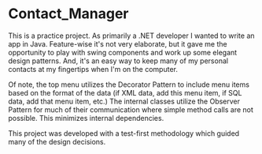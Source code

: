 # Contact_Manager

This is a practice project.  As primarily a .NET developer I wanted to write an app in Java.  Feature-wise it's not very elaborate,
but it gave me the opportunity to play with swing components and work up some elegant design patterns.  And, it's an easy way to keep many
of my personal contacts at my fingertips when I'm on the computer.

Of note, the top menu utilizes the Decorator Pattern to include menu items based on the format of the data (if XML data, add this menu item,
if SQL data, add that menu item, etc.)  The internal classes utilize the Observer Pattern for much of their communication where simple
method calls are not possible.  This minimizes internal dependencies.

This project was developed with a test-first methodology which guided many of the design decisions.

